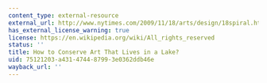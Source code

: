 ```yaml
---
content_type: external-resource
external_url: http://www.nytimes.com/2009/11/18/arts/design/18spiral.html
has_external_license_warning: true
license: https://en.wikipedia.org/wiki/All_rights_reserved
status: ''
title: How to Conserve Art That Lives in a Lake?
uid: 75121203-a431-4744-8799-3e0362ddb46e
wayback_url: ''
---
```

